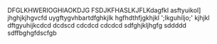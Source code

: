 DFGLKHWERIOGHIAOKDJG
FSDJKFHASLKJFLKdagfkl
asftyuikol]
jhghjkjhgvcfd
uygftygvhbartdfghkjlk
hgfhdthfjgkhjkl
';lkguhiljo;'
kjhjkl
dftgyuhijkcdcd
dcdscd
cdcdcd
cdcdcd
sdfghjkljhgfg
sddddd
sdffbghgfdscfgb
